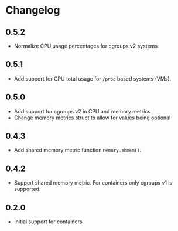 # Changelog

## 0.5.2

- Normalize CPU usage percentages for cgroups v2 systems

## 0.5.1

- Add support for CPU total usage for `/proc` based systems (VMs).

## 0.5.0

- Add support for cgroups v2 in CPU and memory metrics
- Change memory metrics struct to allow for values being optional

## 0.4.3

- Add shared memory metric function `Memory.shmem()`.

## 0.4.2

- Support shared memory metric. For containers only cgroups v1 is supported.

## 0.2.0

* Initial support for containers
